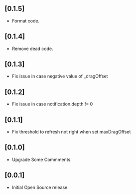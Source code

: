 ## [0.1.5]

* Format code.

## [0.1.4]

* Remove dead code.

## [0.1.3]

* Fix issue in case negative value of _dragOffset

## [0.1.2]

* Fix issue in case notification.depth != 0

## [0.1.1]

* Fix threshold to refresh not right when set maxDragOffset

## [0.1.0]

* Upgrade Some Commments.

## [0.0.1]

* Initial Open Source release.